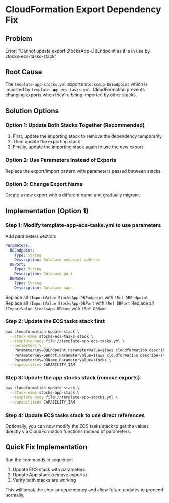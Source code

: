 # CloudFormation Export Dependency Fix

## Problem
Error: "Cannot update export StocksApp-DBEndpoint as it is in use by stocks-ecs-tasks-stack"

## Root Cause
The `template-app-stocks.yml` exports `StocksApp-DBEndpoint` which is imported by `template-app-ecs-tasks.yml`. CloudFormation prevents changing exports when they're being imported by other stacks.

## Solution Options

### Option 1: Update Both Stacks Together (Recommended)
1. First, update the importing stack to remove the dependency temporarily
2. Then update the exporting stack
3. Finally, update the importing stack again to use the new export

### Option 2: Use Parameters Instead of Exports
Replace the export/import pattern with parameters passed between stacks.

### Option 3: Change Export Name
Create a new export with a different name and gradually migrate.

## Implementation (Option 1)

### Step 1: Modify template-app-ecs-tasks.yml to use parameters
Add parameters section:
```yaml
Parameters:
  DBEndpoint:
    Type: String
    Description: Database endpoint address
  DBPort:
    Type: String
    Description: Database port
  DBName:
    Type: String
    Description: Database name
```

Replace all `!ImportValue StocksApp-DBEndpoint` with `!Ref DBEndpoint`
Replace all `!ImportValue StocksApp-DBPort` with `!Ref DBPort`
Replace all `!ImportValue StocksApp-DBName` with `!Ref DBName`

### Step 2: Update the ECS tasks stack first
```bash
aws cloudformation update-stack \
  --stack-name stocks-ecs-tasks-stack \
  --template-body file://template-app-ecs-tasks.yml \
  --parameters \
    ParameterKey=DBEndpoint,ParameterValue=$(aws cloudformation describe-stacks --stack-name stocks-app-stack --query "Stacks[0].Outputs[?OutputKey=='DBEndpoint'].OutputValue" --output text) \
    ParameterKey=DBPort,ParameterValue=$(aws cloudformation describe-stacks --stack-name stocks-app-stack --query "Stacks[0].Outputs[?OutputKey=='DBPort'].OutputValue" --output text) \
    ParameterKey=DBName,ParameterValue=stocks \
  --capabilities CAPABILITY_IAM
```

### Step 3: Update the app stocks stack (remove exports)
```bash
aws cloudformation update-stack \
  --stack-name stocks-app-stack \
  --template-body file://template-app-stocks.yml \
  --capabilities CAPABILITY_IAM
```

### Step 4: Update ECS tasks stack to use direct references
Optionally, you can now modify the ECS tasks stack to get the values directly via CloudFormation functions instead of parameters.

## Quick Fix Implementation
Run the commands in sequence:
1. Update ECS stack with parameters
2. Update App stack (remove exports)
3. Verify both stacks are working

This will break the circular dependency and allow future updates to proceed normally.